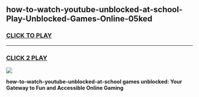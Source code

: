 
## how-to-watch-youtube-unblocked-at-school-Play-Unblocked-Games-Online-05ked
<h3>
<a href="https://premium76.site?title=how-to-watch-youtube-unblocked-at-school&ref=25A">CLICK TO PLAY</a></h3>
<hr>

<h3>
<a href="https://premium76.site?title=how-to-watch-youtube-unblocked-at-school&ref=25A">CLICK 2 PLAY</a>
  
</h3>

<a href="https://premium76.site?title=how-to-watch-youtube-unblocked-at-school&ref=25A"><img src="https://clearcache.store/games.png"></a>


**how-to-watch-youtube-unblocked-at-school games unblocked: Your Gateway to Fun and Accessible Online Gaming**
